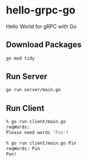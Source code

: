 # hello-grpc-go

Hello World for gRPC with Go

## Download Packages

```sh
go mod tidy
```

## Run Server

```sh
go run server/main.go
```

## Run Client

```sh
% go run client/main.go
reqWords: 
Please need words 'Pin'!
```

```sh
% go run client/main.go Pin
reqWords: Pin
Pon!
```
